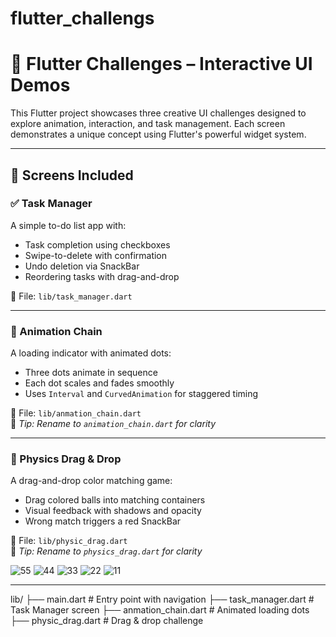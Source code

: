 # flutter_challengs
# 🚀 Flutter Challenges – Interactive UI Demos

This Flutter project showcases three creative UI challenges designed to explore animation, interaction, and task management. Each screen demonstrates a unique concept using Flutter's powerful widget system.

---

## 📱 Screens Included

### ✅ Task Manager
A simple to-do list app with:
- Task completion using checkboxes
- Swipe-to-delete with confirmation
- Undo deletion via SnackBar
- Reordering tasks with drag-and-drop

📍 File: `lib/task_manager.dart`

---

### 🔄 Animation Chain
A loading indicator with animated dots:
- Three dots animate in sequence
- Each dot scales and fades smoothly
- Uses `Interval` and `CurvedAnimation` for staggered timing

📍 File: `lib/anmation_chain.dart`  
🔧 *Tip: Rename to `animation_chain.dart` for clarity*

---

### 🧲 Physics Drag & Drop
A drag-and-drop color matching game:
- Drag colored balls into matching containers
- Visual feedback with shadows and opacity
- Wrong match triggers a red SnackBar

📍 File: `lib/physic_drag.dart`  
🔧 *Tip: Rename to `physics_drag.dart` for clarity*


![55](https://github.com/user-attachments/assets/c488b500-b44b-4d12-9981-70c33d36338d)
![44](https://github.com/user-attachments/assets/d4748614-7909-467b-ae15-d82d9bdc1d6a)
![33](https://github.com/user-attachments/assets/97c75a2b-1e3d-488c-8f74-32a892d38c2a)
![22](https://github.com/user-attachments/assets/969d60eb-ac6a-4d5d-a731-166ce9b62602)
![11](https://github.com/user-attachments/assets/3caeed3f-8122-41ba-8a5f-a3ba5198088e)


---

lib/
├── main.dart              # Entry point with navigation
├── task_manager.dart      # Task Manager screen
├── anmation_chain.dart    # Animated loading dots
├── physic_drag.dart       # Drag & drop challenge
